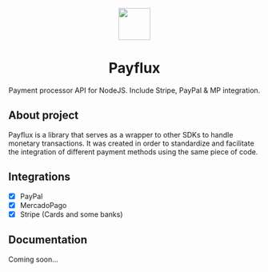 <p align="center">
  <img src="https://i.imgur.com/qxr0nUy.png" width="64px" />
  <h1 align="center">Payflux</h1>
  <p align="center">
    Payment processor API for NodeJS. Include Stripe, PayPal & MP integration.
  </p>
</p>

## About project

Payflux is a library that serves as a wrapper to other SDKs to handle monetary transactions. It was created in order to standardize and facilitate the integration of different payment methods using the same piece of code.

## Integrations

- [x] PayPal
- [x] MercadoPago
- [x] Stripe (Cards and some banks)

## Documentation

Coming soon...
